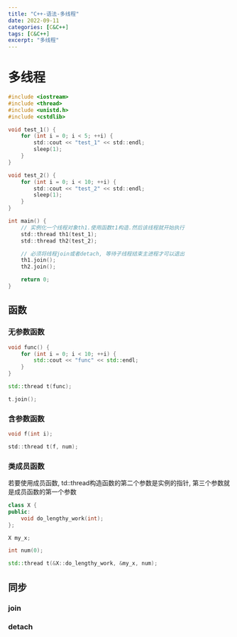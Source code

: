 ```yaml
---
title: "C++-语法-多线程"
date: 2022-09-11
categories: [C&C++]
tags: [C&C++]
excerpt: "多线程"
---
```


# 多线程

```c
#include <iostream>
#include <thread>
#include <unistd.h>
#include <cstdlib>

void test_1() {
    for (int i = 0; i < 5; ++i) {
        std::cout << "test_1" << std::endl;
        sleep(1);
    }
}

void test_2() {
    for (int i = 0; i < 10; ++i) {
        std::cout << "test_2" << std::endl;
        sleep(1);
    }
}

int main() {   
    // 实例化一个线程对象th1.使用函数t1构造.然后该线程就开始执行
    std::thread th1(test_1); 
    std::thread th2(test_2);

    // 必须将线程join或者detach, 等待子线程结束主进程才可以退出
    th1.join();
    th2.join();

    return 0;
}
```

## 函数

### 无参数函数

```c++
void func() {
    for (int i = 0; i < 10; ++i) {
        std::cout << "func" << std::endl;
    }
}

std::thread t(func);

t.join();
```

### 含参数函数

```c
void f(int i);

std::thread t(f, num);
```

### 类成员函数

若要使用成员函数, td::thread构造函数的第二个参数是实例的指针, 第三个参数就是成员函数的第一个参数

```c++
class X {
public:
    void do_lengthy_work(int);
};

X my_x;

int num(0);

std::thread t(&X::do_lengthy_work, &my_x, num);
```

## 同步

### join

### detach